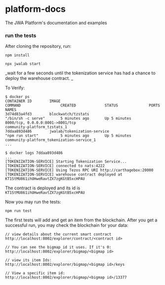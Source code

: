 # platform-docs

The JWA Platform's documentation and examples

### run the tests

After cloning the repository, run:

```
npm install
```

```
npx jwalab start
```

_wait for a few seconds until the tokenization service has had a chance to deploy the warehouse contract. _

To Verify:

```
$ docker ps
CONTAINER ID        IMAGE                                                 COMMAND                  CREATED             STATUS              PORTS                                                                    NAMES
3d74d83a4fd3        blockwatch/tzstats                                    "/bin/sh -c serve"       5 minutes ago       Up 5 minutes        8000/tcp, 0.0.0.0:8001->8001/tcp                                         community-platform_tzstats_1
7ddaa893d486        jwalab/tokenization-service                           "npm run start"          5 minutes ago       Up 5 minutes                                                                                 community-platform_tokenization-service_1
...

$ docker logs 7ddaa893d486
...
[TOKENIZATION-SERVICE] Starting Tokenization Service...
[TOKENIZATION-SERVICE] connected to nats:4222
[TOKENIZATION-SERVICE] Using Tezos RPC URI http://carthagebox:20000
[TOKENIZATION-SERVICE] warehouse contract deployed at KT1StMU861ihUHweRavtZX7zgKGtB5xcHPAU
```

The contract is deployed and its id is `KT1StMU861ihUHweRavtZX7zgKGtB5xcHPAU`

Now you may run the tests:

```
npm run test
```

The first tests will add and get an item from the blockchain. After you get a successful run, you may check the blockchain for your data:

```
// view details about the current smart contract
http://localhost:8002/explorer/contract/<contract id>

// You can see the bigmap id it uses. If it's 0:
http://localhost:8002/explorer/bigmap/<bigmap id>

// view its item Ids:
http://localhost:8002/explorer/bigmap/<bigmap id>/keys

// View a specific item id:
http://localhost:8002/explorer/bigmap/<bigmap id>/13377
```
